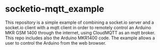 # socketio-mqtt_example
This repository is a simple example of combining a socket.io server and a socket.io client with a mqtt client in order to remotely control an Arduino MKR GSM 1400 through the internet, using CloudMQTT as an mqtt broker. This repo includes also the Arduino MKR1400 code. The example allows a user to control the Arduino from the web browser.

